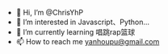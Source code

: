 - 👋 Hi, I’m @ChrisYhP
- 👀 I’m interested in Javascript、Python...
- 🌱 I’m currently learning 唱跳rap篮球
- 📫 How to reach me yanhoupu@gmail.com

<!---
ChrisYhP/ChrisYhP is a ✨ special ✨ repository because its `README.md` (this file) appears on your GitHub profile.
You can click the Preview link to take a look at your changes.
--->
